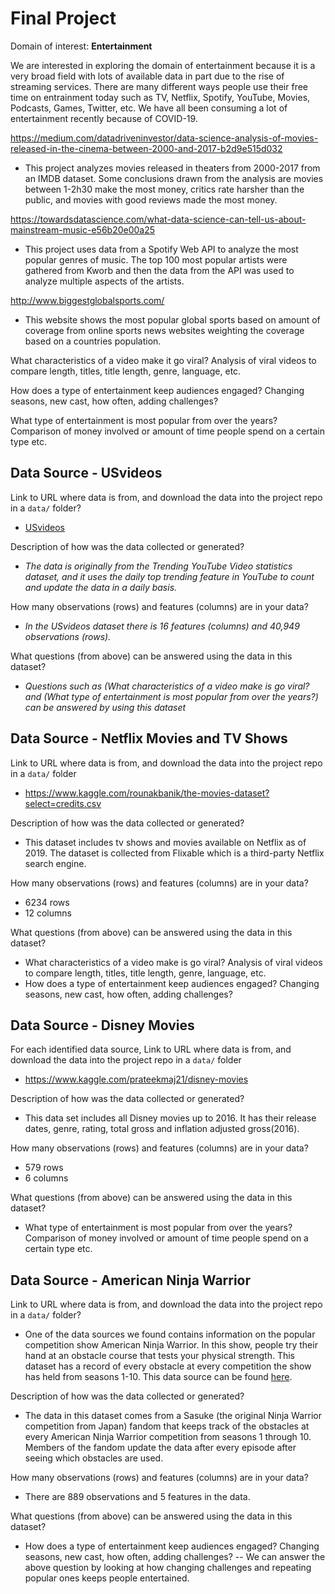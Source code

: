 
# Final Project

Domain of interest: **Entertainment**

We are interested in exploring the domain of entertainment because it is a very broad field with lots of available data in part due to the rise of streaming services. There are many different ways people use their free time on entrainment today such as TV, Netflix, Spotify, YouTube, Movies, Podcasts, Games, Twitter, etc. We have all been consuming a lot of entertainment recently because of COVID-19.


https://medium.com/datadriveninvestor/data-science-analysis-of-movies-released-in-the-cinema-between-2000-and-2017-b2d9e515d032
- This project analyzes movies released in theaters from 2000-2017 from an IMDB dataset. Some conclusions drawn from the analysis are movies between 1-2h30 make the most money, critics rate harsher than the public, and movies with good reviews made the most money.

https://towardsdatascience.com/what-data-science-can-tell-us-about-mainstream-music-e56b20e00a25
- This project uses data from a Spotify Web API to analyze the most popular genres of music. The top 100 most popular artists were gathered from Kworb and then the data from the API was used to analyze multiple aspects of the artists.

http://www.biggestglobalsports.com/
- This website shows the most popular global sports based on amount of coverage from online sports news websites weighting the coverage based on a countries population.  



What characteristics of a video make it go viral? Analysis of viral videos to compare length, titles, title length, genre, language, etc.

How does a type of entertainment keep audiences engaged? Changing seasons, new cast, how often, adding challenges?

What type of entertainment is most popular from over the years? Comparison of money involved or amount of time people spend on a certain type etc.

## Data Source - USvideos

Link to URL where data is from, and download the data into the project repo in a `data/` folder?
- [USvideos](https://www.kaggle.com/datasnaek/youtube-new?select=USvideos.csv)


Description of how was the data collected or generated?

  - *The data is originally from the Trending YouTube Video statistics dataset, and it uses the daily top trending feature in YouTube to count and update the data in a daily basis.*


How many observations (rows) and features (columns) are in your data?

  - *In the USvideos dataset there is 16 features (columns) and 40,949 observations (rows).*


What questions (from above) can be answered using the data in this dataset?


- *Questions such as (What characteristics of a video make is go viral? and (What type of entertainment is most popular from over the years?) can be answered by using this dataset*


## Data Source - Netflix Movies and TV Shows
Link to URL where data is from, and download the data into the project repo in a `data/` folder
- https://www.kaggle.com/rounakbanik/the-movies-dataset?select=credits.csv

Description of how was the data collected or generated?
- This dataset includes tv shows and movies available on Netflix as of 2019. The dataset is collected from Flixable which is a third-party Netflix search engine.

How many observations (rows) and features (columns) are in your data?
- 6234 rows
- 12 columns


What questions (from above) can be answered using the data in this dataset?
- What characteristics of a video make is go viral? Analysis of viral videos to compare length, titles, title length, genre, language, etc.
- How does a type of entertainment keep audiences engaged? Changing seasons, new cast, how often, adding challenges?

## Data Source - Disney Movies
For each identified data source,
Link to URL where data is from, and download the data into the project repo in a `data/` folder

- https://www.kaggle.com/prateekmaj21/disney-movies

Description of how was the data collected or generated?
- This data set includes all Disney movies up to 2016. It has their release dates, genre, rating, total gross and inflation adjusted gross(2016).

How many observations (rows) and features (columns) are in your data?
- 579 rows
- 6 columns


What questions (from above) can be answered using the data in this dataset?
- What type of entertainment is most popular from over the years? Comparison of money involved or amount of time people spend on a certain type etc.


## Data Source - American Ninja Warrior

Link to URL where data is from, and download the data into the project repo in a `data/` folder?
- One of the data sources we found contains information on the popular competition show American Ninja Warrior. In this show, people try their hand at an obstacle course that tests your physical strength. This dataset has a record of every obstacle at every competition the show has held from seasons 1-10. This data source can be found [here](https://data.world/ninja/anw-obstacle-history).

Description of how was the data collected or generated?
- The data in this dataset comes from a Sasuke (the original Ninja Warrior competition from Japan) fandom that keeps track of the obstacles at every American Ninja Warrior competition from seasons 1 through 10. Members of the fandom update the data after every episode after seeing which obstacles are used.

How many observations (rows) and features (columns) are in your data?
- There are 889 observations and 5 features in the data.


What questions (from above) can be answered using the data in this dataset?
- How does a type of entertainment keep audiences engaged? Changing seasons, new cast, how often, adding challenges?
-- We can answer the above question by looking at how changing challenges and repeating
   popular ones keeps people entertained.
